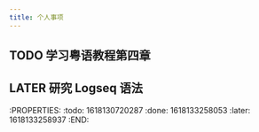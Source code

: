```yaml
---
title: 个人事项
---
```


## TODO 学习粤语教程第四章
## LATER 研究 Logseq 语法
:PROPERTIES:
:todo: 1618130720287
:done: 1618133258053
:later: 1618133258937
:END:
##
